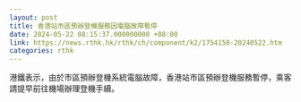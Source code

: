 ```yaml
---
layout: post
title: 香港站市區預辦登機服務因電腦故障暫停
date: 2024-05-22 08:15:37.000000000 +08:00
link: https://news.rthk.hk/rthk/ch/component/k2/1754150-20240522.htm
categories: rthk
---
```


港鐵表示，由於市區預辦登機系統電腦故障，香港站市區預辦登機服務暫停，乘客請提早前往機場辦理登機手續。
